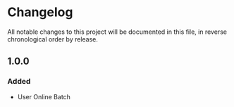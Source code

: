 # Changelog

All notable changes to this project will be documented in this file, in reverse chronological order by release.

## 1.0.0

### Added
- User Online Batch